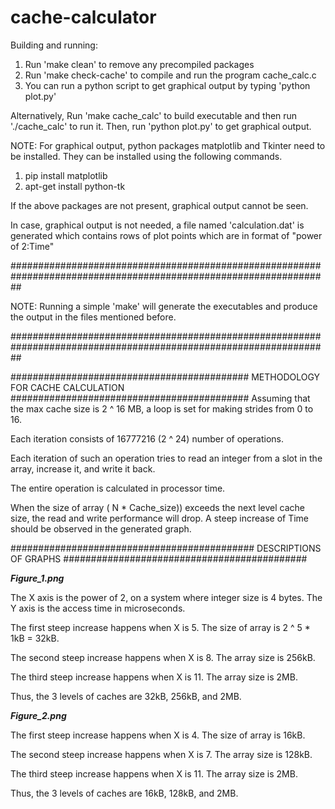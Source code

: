 # cache-calculator

Building and running:
1. Run 'make clean' to remove any precompiled packages
2. Run 'make check-cache' to compile and run the program cache_calc.c 
3. You can run a python script to get graphical output by typing 'python plot.py'

Alternatively,
Run 'make cache_calc' to build executable and then run './cache_calc' to run it. 
Then, run 'python plot.py' to get graphical output.

NOTE: For graphical output, python packages matplotlib and Tkinter need to be installed.
They can be installed using the following commands.
1. pip install matplotlib
2. apt-get install python-tk

If the above packages are not present, graphical output cannot be seen.

In case, graphical output is not needed, a file named 'calculation.dat' is generated which contains rows of plot points which are in format of "power of 2:Time"


##################################################################################################################

NOTE: Running a simple 'make' will generate the executables and produce the output in the files mentioned before.

##################################################################################################################

###########################################
METHODOLOGY FOR CACHE CALCULATION
###########################################
Assuming that the max cache size is 2 ^ 16 MB, a loop is set for making strides from 0 to 16.

Each iteration consists of 16777216 (2 ^ 24) number of operations.

Each iteration of such an operation tries to read an integer from a slot in the array, increase it, and write it back.

The entire operation is calculated in processor time.

When the size of array ( N * Cache_size)) exceeds the next level cache size, the read and write performance will drop. A steep increase of Time should be observed in the generated graph.

############################################
DESCRIPTIONS OF GRAPHS
############################################

***Figure_1.png***

The X axis is the power of 2, on a system where integer size is 4 bytes. The Y axis is the access time in microseconds.

The first steep increase happens when X is 5. The size of array is 2 ^ 5 * 1kB = 32kB.

The second steep increase happens when X is 8. The array size is 256kB.

The third steep increase happens when X is 11. The array size is 2MB.

Thus, the 3 levels of caches are 32kB, 256kB, and 2MB.

***Figure_2.png***

The first steep increase happens when X is 4. The size of array is 16kB.

The second steep increase happens when X is 7. The array size is 128kB.

The third steep increase happens when X is 11. The array size is 2MB.

Thus, the 3 levels of caches are 16kB, 128kB, and 2MB.
